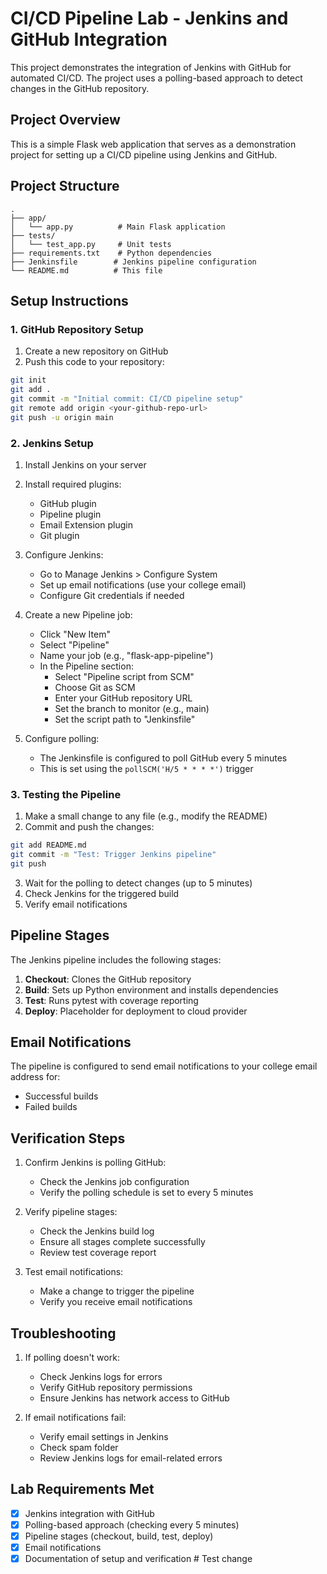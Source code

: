 # CI/CD Pipeline Lab - Jenkins and GitHub Integration

This project demonstrates the integration of Jenkins with GitHub for automated CI/CD. The project uses a polling-based approach to detect changes in the GitHub repository.

## Project Overview

This is a simple Flask web application that serves as a demonstration project for setting up a CI/CD pipeline using Jenkins and GitHub.

## Project Structure

```
.
├── app/
│   └── app.py          # Main Flask application
├── tests/
│   └── test_app.py     # Unit tests
├── requirements.txt    # Python dependencies
├── Jenkinsfile        # Jenkins pipeline configuration
└── README.md          # This file
```

## Setup Instructions

### 1. GitHub Repository Setup

1. Create a new repository on GitHub
2. Push this code to your repository:
```bash
git init
git add .
git commit -m "Initial commit: CI/CD pipeline setup"
git remote add origin <your-github-repo-url>
git push -u origin main
```

### 2. Jenkins Setup

1. Install Jenkins on your server
2. Install required plugins:
   - GitHub plugin
   - Pipeline plugin
   - Email Extension plugin
   - Git plugin

3. Configure Jenkins:
   - Go to Manage Jenkins > Configure System
   - Set up email notifications (use your college email)
   - Configure Git credentials if needed

4. Create a new Pipeline job:
   - Click "New Item"
   - Select "Pipeline"
   - Name your job (e.g., "flask-app-pipeline")
   - In the Pipeline section:
     - Select "Pipeline script from SCM"
     - Choose Git as SCM
     - Enter your GitHub repository URL
     - Set the branch to monitor (e.g., main)
     - Set the script path to "Jenkinsfile"

5. Configure polling:
   - The Jenkinsfile is configured to poll GitHub every 5 minutes
   - This is set using the `pollSCM('H/5 * * * *')` trigger

### 3. Testing the Pipeline

1. Make a small change to any file (e.g., modify the README)
2. Commit and push the changes:
```bash
git add README.md
git commit -m "Test: Trigger Jenkins pipeline"
git push
```
3. Wait for the polling to detect changes (up to 5 minutes)
4. Check Jenkins for the triggered build
5. Verify email notifications

## Pipeline Stages

The Jenkins pipeline includes the following stages:

1. **Checkout**: Clones the GitHub repository
2. **Build**: Sets up Python environment and installs dependencies
3. **Test**: Runs pytest with coverage reporting
4. **Deploy**: Placeholder for deployment to cloud provider

## Email Notifications

The pipeline is configured to send email notifications to your college email address for:
- Successful builds
- Failed builds

## Verification Steps

1. Confirm Jenkins is polling GitHub:
   - Check the Jenkins job configuration
   - Verify the polling schedule is set to every 5 minutes

2. Verify pipeline stages:
   - Check the Jenkins build log
   - Ensure all stages complete successfully
   - Review test coverage report

3. Test email notifications:
   - Make a change to trigger the pipeline
   - Verify you receive email notifications

## Troubleshooting

1. If polling doesn't work:
   - Check Jenkins logs for errors
   - Verify GitHub repository permissions
   - Ensure Jenkins has network access to GitHub

2. If email notifications fail:
   - Verify email settings in Jenkins
   - Check spam folder
   - Review Jenkins logs for email-related errors

## Lab Requirements Met

- [x] Jenkins integration with GitHub
- [x] Polling-based approach (checking every 5 minutes)
- [x] Pipeline stages (checkout, build, test, deploy)
- [x] Email notifications
- [x] Documentation of setup and verification # Test change
